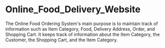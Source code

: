 # Online_Food_Delivery_Website
The Online Food Ordering System's main purpose is to maintain track of information such as Item Category, Food, Delivery Address, Order, and Shopping Cart. It keeps track of information about the Item Category, the Customer, the Shopping Cart, and the Item Category.
